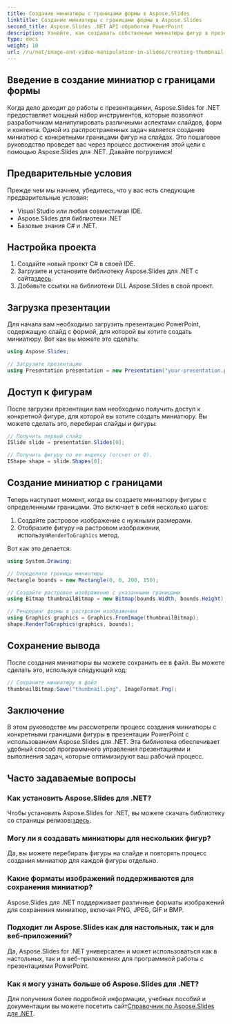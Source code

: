 ```yaml
---
title: Создание миниатюры с границами формы в Aspose.Slides
linktitle: Создание миниатюры с границами формы в Aspose.Slides
second_title: Aspose.Slides .NET API обработки PowerPoint
description: Узнайте, как создавать собственные миниатюры фигур в презентациях PowerPoint с помощью Aspose.Slides для .NET. В этом пошаговом руководстве представлены примеры исходного кода, а также описаны загрузка презентаций, доступ к фигурам, определение границ миниатюр, рендеринг, сохранение и многое другое.
type: docs
weight: 10
url: /ru/net/image-and-video-manipulation-in-slides/creating-thumbnail-bounds-shape/
---
```


## Введение в создание миниатюр с границами формы

Когда дело доходит до работы с презентациями, Aspose.Slides for .NET предоставляет мощный набор инструментов, которые позволяют разработчикам манипулировать различными аспектами слайдов, форм и контента. Одной из распространенных задач является создание миниатюр с конкретными границами фигур на слайдах. Это пошаговое руководство проведет вас через процесс достижения этой цели с помощью Aspose.Slides для .NET. Давайте погрузимся!

## Предварительные условия

Прежде чем мы начнем, убедитесь, что у вас есть следующие предварительные условия:

- Visual Studio или любая совместимая IDE.
- Aspose.Slides для библиотеки .NET
- Базовые знания C# и .NET.

## Настройка проекта

1. Создайте новый проект C# в своей IDE.
2.  Загрузите и установите библиотеку Aspose.Slides для .NET с сайта[здесь](https://releases.aspose.com/slides/net/).
3. Добавьте ссылки на библиотеки DLL Aspose.Slides в свой проект.

## Загрузка презентации

Для начала вам необходимо загрузить презентацию PowerPoint, содержащую слайд с формой, для которой вы хотите создать миниатюру. Вот как вы можете это сделать:

```csharp
using Aspose.Slides;

// Загрузите презентацию
using Presentation presentation = new Presentation("your-presentation.pptx");
```

## Доступ к фигурам

После загрузки презентации вам необходимо получить доступ к конкретной фигуре, для которой вы хотите создать миниатюру. Вы можете сделать это, перебирая слайды и фигуры:

```csharp
// Получить первый слайд
ISlide slide = presentation.Slides[0];

// Получить фигуру по ее индексу (отсчет от 0).
IShape shape = slide.Shapes[0];
```

## Создание миниатюр с границами

Теперь наступает момент, когда вы создаете миниатюру фигуры с определенными границами. Это включает в себя несколько шагов:

1. Создайте растровое изображение с нужными размерами.
2.  Отобразите фигуру на растровом изображении, используя`RenderToGraphics` метод.

Вот как это делается:

```csharp
using System.Drawing;

// Определите границы миниатюры
Rectangle bounds = new Rectangle(0, 0, 200, 150);

// Создайте растровое изображение с указанными границами
using Bitmap thumbnailBitmap = new Bitmap(bounds.Width, bounds.Height);

// Рендеринг формы в растровом изображении
using Graphics graphics = Graphics.FromImage(thumbnailBitmap);
shape.RenderToGraphics(graphics, bounds);
```

## Сохранение вывода

После создания миниатюры вы можете сохранить ее в файл. Вы можете сделать это, используя следующий код:

```csharp
// Сохраните миниатюру в файл
thumbnailBitmap.Save("thumbnail.png", ImageFormat.Png);
```

## Заключение

В этом руководстве мы рассмотрели процесс создания миниатюры с конкретными границами фигуры в презентации PowerPoint с использованием Aspose.Slides для .NET. Эта библиотека обеспечивает удобный способ программного управления презентациями и выполнения задач, которые оптимизируют ваш рабочий процесс.

## Часто задаваемые вопросы

### Как установить Aspose.Slides для .NET?

 Чтобы установить Aspose.Slides for .NET, вы можете скачать библиотеку со страницы релизов:[здесь](https://releases.aspose.com/slides/net/).

### Могу ли я создавать миниатюры для нескольких фигур?

Да, вы можете перебирать фигуры на слайде и повторять процесс создания миниатюр для каждой фигуры отдельно.

### Какие форматы изображений поддерживаются для сохранения миниатюр?

Aspose.Slides для .NET поддерживает различные форматы изображений для сохранения миниатюр, включая PNG, JPEG, GIF и BMP.

### Подходит ли Aspose.Slides как для настольных, так и для веб-приложений?

Да, Aspose.Slides for .NET универсален и может использоваться как в настольных, так и в веб-приложениях для программной работы с презентациями PowerPoint.

### Как я могу узнать больше об Aspose.Slides для .NET?

Для получения более подробной информации, учебных пособий и документации вы можете посетить сайт[Справочник по Aspose.Slides для .NET](https://reference.aspose.com/slides/net/).